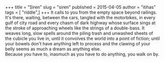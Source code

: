 +++
title = "Siren"
slug = "siren"
published = 2015-04-05
author = "itihas"
tags = [ "riddle",]
+++
It calls to you from the empty space beyond railings. It's there, waiting, between the cars, tangled with the motorbikes, in every gulf of city road and every chasm of dark highway whose surface sings at the stroke of approaching wheels like the strings of a double-bass. It weaves long, slow spells around the piling trash and unwashed sheets of the cubicle you live in, until it convolves the world into a point of fiction; until your bowels don't have anything left to process and the clawing of your belly seems as much a dream as anything else.  
Because you have to, inasmuch as you have to do anything, you walk on by.
